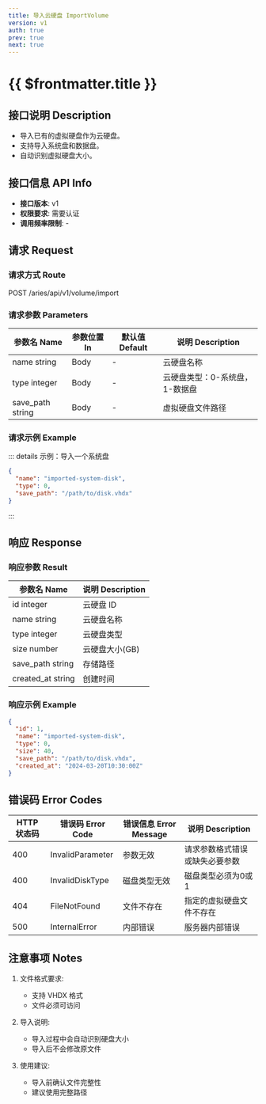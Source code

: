 ```yaml
---
title: 导入云硬盘 ImportVolume
version: v1
auth: true
prev: true
next: true
---
```


# {{ $frontmatter.title }}

## 接口说明 Description

- 导入已有的虚拟硬盘作为云硬盘。
- 支持导入系统盘和数据盘。
- 自动识别虚拟硬盘大小。

## 接口信息 API Info

- **接口版本**: v1
- **权限要求**: 需要认证
- **调用频率限制**: -

## 请求 Request

### 请求方式 Route

<div class="route">
  <span class="route-method" data-method="post">POST</span>
  <span class="route-path">/aries/api/v1/volume/import</span>
</div>

### 请求参数 Parameters

| 参数名 Name | 参数位置 In | 默认值 Default | 说明 Description |
| --- | --- | --- | --- |
| <span class="param-name required">name</span> <span class="type-string">string</span> | Body | - | 云硬盘名称 |
| <span class="param-name required">type</span> <span class="type-integer">integer</span> | Body | - | 云硬盘类型：0-系统盘，1-数据盘 |
| <span class="param-name required">save_path</span> <span class="type-string">string</span> | Body | - | 虚拟硬盘文件路径 |

### 请求示例 Example

::: details 示例：导入一个系统盘
```json
{
  "name": "imported-system-disk",
  "type": 0,
  "save_path": "/path/to/disk.vhdx"
}
```
:::

## 响应 Response

### 响应参数 Result

| 参数名 Name | 说明 Description |
| --- | --- |
| <span class="param-name">id</span> <span class="type-integer">integer</span> | 云硬盘 ID |
| <span class="param-name">name</span> <span class="type-string">string</span> | 云硬盘名称 |
| <span class="param-name">type</span> <span class="type-integer">integer</span> | 云硬盘类型 |
| <span class="param-name">size</span> <span class="type-number">number</span> | 云硬盘大小(GB) |
| <span class="param-name">save_path</span> <span class="type-string">string</span> | 存储路径 |
| <span class="param-name">created_at</span> <span class="type-string">string</span> | 创建时间 |

### 响应示例 Example

```json
{
  "id": 1,
  "name": "imported-system-disk",
  "type": 0,
  "size": 40,
  "save_path": "/path/to/disk.vhdx",
  "created_at": "2024-03-20T10:30:00Z"
}
```

## 错误码 Error Codes

| HTTP 状态码 | 错误码 Error Code | 错误信息 Error Message | 说明 Description |
| --- | --- | --- | --- |
| 400 | InvalidParameter | 参数无效 | 请求参数格式错误或缺失必要参数 |
| 400 | InvalidDiskType | 磁盘类型无效 | 磁盘类型必须为0或1 |
| 404 | FileNotFound | 文件不存在 | 指定的虚拟硬盘文件不存在 |
| 500 | InternalError | 内部错误 | 服务器内部错误 |

## 注意事项 Notes

1. 文件格式要求:
   - 支持 VHDX 格式
   - 文件必须可访问

2. 导入说明:
   - 导入过程中会自动识别硬盘大小
   - 导入后不会修改原文件

3. 使用建议:
   - 导入前确认文件完整性
   - 建议使用完整路径 